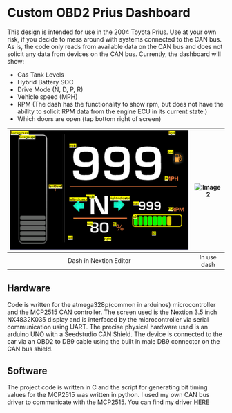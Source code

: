 # Custom OBD2 Prius Dashboard
This design is intended for use in the 2004 Toyota Prius. Use at your own risk, if you decide to mess around with systems connected to the CAN bus. As is, the code only reads from available data on the CAN bus and does not solicit any data from devices on the CAN bus. 
Currently, the dashboard will show:
- Gas Tank Levels
- Hybrid Battery SOC
- Drive Mode (N, D, P, R)
- Vehicle speed (MPH)
- RPM (The dash has the functionality to show rpm, but does not have the ability to solicit RPM data from the engine ECU in its current state.)
- Which doors are open (tap bottom right of screen)

| ![Image 1](https://github.com/Wwaylon/PriusDash/blob/main/images/dash.PNG) | ![Image 2](https://github.com/Wwaylon/PriusDash/blob/main/images/dash1jpg) |
|:------------------------------:|:------------------------------:|
|          Dash in Nextion Editor         |          In use dash         |

## Hardware
Code is written for the atmega328p(common in arduinos) microcontroller and the MCP2515 CAN controller. The screen used is the Nextion 3.5 inch NX4832K035 display and is interfaced by the microcontroller via serial communication using UART. 
The precise physical hardware used is an arduino UNO with a Seedstudio CAN Shield. The device is connected to the car via an OBD2 to DB9 cable using the built in male DB9 connector on the CAN bus shield. 

## Software
The project code is written in C and the script for generating bit timing values for the MCP2515 was written in python. I used my own CAN bus driver to communicate with the MCP2515. You can find my driver [HERE](https://github.com/Wwaylon/MCP2515_Library)
